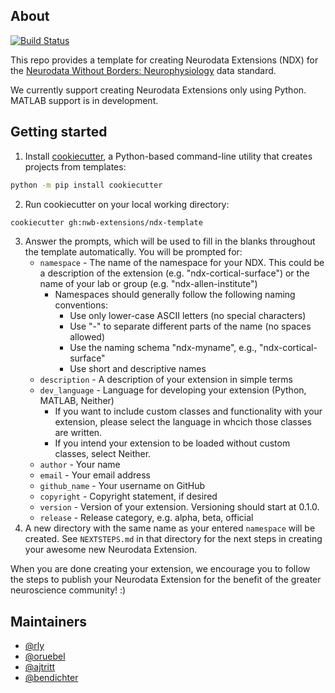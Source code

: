 ## About

[![Build Status](https://dev.azure.com/nwb-extensions/ndx-template/_apis/build/status/nwb-extensions.ndx-template?branchName=master)](https://dev.azure.com/nwb-extensions/ndx-template/_build/latest?definitionId=1&branchName=master)

This repo provides a template for creating Neurodata Extensions (NDX) for the
[Neurodata Without Borders: Neurophysiology](http://neurodatawithoutborders.github.io/)
 data standard.

We currently support creating Neurodata Extensions only using Python.
MATLAB support is in development.

## Getting started

1. Install [cookiecutter](https://pypi.org/project/cookiecutter/), a Python-based
command-line utility that creates projects from templates:
```bash
python -m pip install cookiecutter
```
2. Run cookiecutter on your local working directory:
```bash
cookiecutter gh:nwb-extensions/ndx-template
```
3. Answer the prompts, which will be used to fill in the blanks throughout the
template automatically. You will be prompted for:
    - `namespace` - The name of the namespace for your NDX. This could be a
    description of the extension (e.g. "ndx-cortical-surface") or the name of your
    lab or group (e.g. "ndx-allen-institute")
      - Namespaces should generally follow the following naming conventions:
        - Use only lower-case ASCII letters (no special characters)
        - Use "-" to separate different parts of the name (no spaces allowed)
        - Use the naming schema "ndx-myname", e.g., "ndx-cortical-surface"
        - Use short and descriptive names
    - `description` - A description of your extension in simple terms
    - `dev_language` - Language for developing your extension (Python, MATLAB, 
       Neither)
      - If you want to include custom classes and functionality with your
        extension, please select the language in whcich  those classes are written.
      - If you intend your extension to be loaded without custom classes, select
        Neither. 
    - `author` - Your name
    - `email` - Your email address
    - `github_name` - Your username on GitHub
    - `copyright` - Copyright statement, if desired
    - `version` - Version of your extension. Versioning should start at 0.1.0.
    - `release` - Release category, e.g. alpha, beta, official
4. A new directory with the same name as your entered `namespace` will be
created. See `NEXTSTEPS.md` in that directory for the next steps in creating
your awesome new Neurodata Extension.

When you are done creating your extension, we encourage you to follow the steps
to publish your Neurodata Extension for the benefit of the greater neuroscience 
community! :)

## Maintainers
- [@rly](https://github.com/rly)
- [@oruebel](https://github.com/oruebel)
- [@ajtritt](https://github.com/ajtritt)
- [@bendichter](https://github.com/bendichter)
